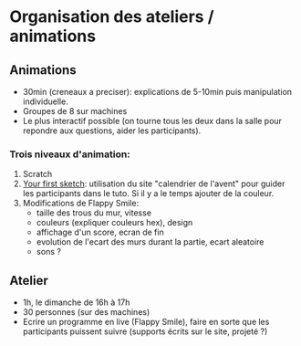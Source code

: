 # Organisation des ateliers / animations

## Animations
* 30min (creneaux a preciser): explications de 5-10min puis manipulation individuelle.
* Groupes de 8 sur machines
* Le plus interactif possible (on tourne tous les deux dans la salle pour repondre aux questions, aider les participants).

### Trois niveaux d'animation:
1. Scratch
2. [Your first sketch](https://p5js.org/get-started/#sketch): utilisation du site "calendrier de l'avent" pour guider les participants dans le tuto. Si il y a le temps ajouter de la couleur.
3. Modifications de Flappy Smile:
    * taille des trous du mur, vitesse
    * couleurs (expliquer couleurs hex), design
    * affichage d'un score, ecran de fin
    * evolution de l'ecart des murs durant la partie, ecart aleatoire
    * sons ?

## Atelier
* 1h, le dimanche de 16h à 17h
* 30 personnes (sur des machines)
* Ecrire un programme en live (Flappy Smile), faire en sorte que les participants puissent suivre (supports écrits sur le site, projeté ?)
